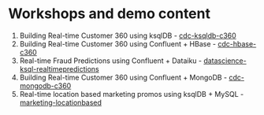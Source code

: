 # Workshops and demo content

1. Building Real-time Customer 360 using ksqlDB - [cdc-ksqldb-c360][1]
2. Building Real-time Customer 360 using Confluent + HBase - [cdc-hbase-c360][2]
3. Real-time Fraud Predictions using Confluent + Dataiku - [datascience-ksql-realtimepredictions][3]
4. Building Real-time Customer 360 using Confluent + MongoDB - [cdc-mongodb-c360][4]
5. Real-time location based marketing promos using ksqlDB + MySQL - [marketing-locationbased][5]

[1]: ./cdc-ksqldb-c360 "cdc-ksqldb-c360"
[2]: ./cdc-hb2se-c360 "cdc-hbase-c360"
[3]: ./datascience-ksql-realtimepredictions "datascience-ksql-realtimepredictions"
[4]: ./cdc-mongodb-c360 "cdc-mongodb-c360"
[5]: ./marketing-locationbased "marketing-locationbased"
